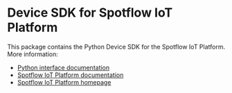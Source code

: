 # Device SDK for Spotflow IoT Platform

This package contains the Python Device SDK for the Spotflow IoT Platform.
More information:

- [Python interface documentation](https://docs.spotflow.io/device-sdk/python/)
- [Spotflow IoT Platform documentation](https://docs.spotflow.io)
- [Spotflow IoT Platform homepage](https://spotflow.io)
